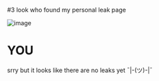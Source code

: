 #3 look who found my personal leak page

![image](https://user-images.githubusercontent.com/97200316/148633336-942705db-1655-48bf-97f5-0a2b64e228b2.png)

# YOU

srry but it looks like there are no leaks yet  ¯|-(ツ)-|¯
